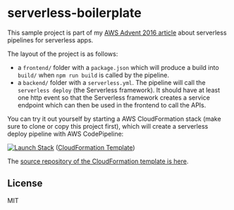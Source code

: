 # serverless-boilerplate

This sample project is part of my [AWS Advent 2016 article](https://www.awsadvent.com/2016/12/14/serverless-everything-one-button-serverless-deployment-pipeline-for-a-serverless-app/) about serverless pipelines for serverless apps.

The layout of the project is as follows:

 - a `frontend/` folder with a `package.json` which will produce a build into `build/` when `npm run build` is called by the pipeline. 
 - a `backend/` folder with a `serverless.yml`. The pipeline will call the `serverless deploy` (the Serverless framework). It should have at least one http event so that the Serverless framework creates a service endpoint which can then be used in the frontend to call the APIs.
 
You can try it out yourself by starting a AWS CloudFormation stack (make sure to clone or copy this project first), which will create a serverless deploy pipeline with AWS CodePipeline:
 
[![Launch Stack](https://github.com/s0enke/cloudformation-templates/blob/master/cloudformation-launch-stack.png?raw=true)](https://console.aws.amazon.com/cloudformation/home?region=us-east-1#/stacks/new?stackName=serverless-app-awsadvent-sample&templateURL=https://s3.amazonaws.com/ruempler-cloudformation-templates-prod/pipeline-serverless-backend-npm-frontend.yml)
([CloudFormation Template](https://s3.amazonaws.com/ruempler-cloudformation-templates-prod/pipeline-serverless-backend-npm-frontend.yml))

The [source repository of the CloudFormation template is here](https://github.com/s0enke/cloudformation-templates/blob/master/templates/pipeline-serverless-backend-npm-frontend.yml).



## License

MIT
